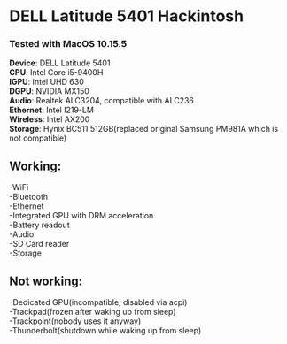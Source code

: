 # DELL Latitude 5401 Hackintosh

### Tested with MacOS 10.15.5

**Device**: DELL Latitude 5401  
**CPU**: Intel Core i5-9400H  
**IGPU**: Intel UHD 630  
**DGPU**: NVIDIA MX150  
**Audio**: Realtek ALC3204, compatible with ALC236  
**Ethernet**: Intel I219-LM  
**Wireless**: Intel AX200  
**Storage**: Hynix BC511 512GB(replaced original Samsung PM981A which is not compatible)  

## Working:
-WiFi  
-Bluetooth  
-Ethernet  
-Integrated GPU with DRM acceleration  
-Battery readout  
-Audio  
-SD Card reader  
-Storage  

## Not working:
-Dedicated GPU(incompatible, disabled via acpi)  
-Trackpad(frozen after waking up from sleep)  
-Trackpoint(nobody uses it anyway)  
-Thunderbolt(shutdown while waking up from sleep)  
